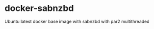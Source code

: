 docker-sabnzbd
==============

Ubuntu latest docker base image with sabnzbd with par2 multithreaded

